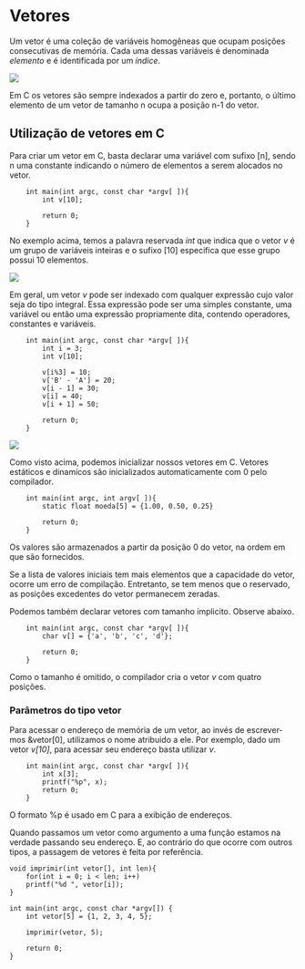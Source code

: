 # Vetores

Um vetor é uma coleção de variáveis homogêneas que ocupam posições consecutivas de memória. Cada uma dessas variáveis é denominada *elemento* e é identificada por um *índice*. 

[![](https://media.geeksforgeeks.org/wp-content/uploads/C-Arrays.jpg)](https://www.google.com/url?sa=i&url=https%3A%2F%2Fwww.geeksforgeeks.org%2Fc-sharp-arrays%2F&psig=AOvVaw3VlI1NAp4-8E3Nroxc-GMv&ust=1593520105658000&source=images&cd=vfe&ved=0CAIQjRxqFwoTCODm86ODp-oCFQAAAAAdAAAAABAD)

Em C os vetores são sempre indexados a partir do zero e, portanto, o último elemento de um vetor de tamanho n ocupa a posição n-1 do vetor.

## Utilização de vetores em C

Para criar um vetor em C, basta declarar uma variável com sufixo [n], sendo n uma constante indicando o número de elementos a serem alocados no vetor. 

		int main(int argc, const char *argv[ ]){
			int v[10];
			
			return 0;
		}

No exemplo acima, temos a palavra reservada *int* que indica que o vetor *v* é um grupo de variáveis inteiras e o sufixo [10] especifica que esse grupo possui 10 elementos. 

[![](https://docs.oracle.com/javase/tutorial/figures/java/objects-tenElementArray.gif)](https://www.google.com/url?sa=i&url=https%3A%2F%2Fdocs.oracle.com%2Fjavase%2Ftutorial%2Fjava%2Fnutsandbolts%2Farrays.html&psig=AOvVaw1oSVkebpLQ8KbJJVys5khS&ust=1593524572711000&source=images&cd=vfe&ved=0CAIQjRxqFwoTCODanuSTp-oCFQAAAAAdAAAAABAD)

Em geral, um vetor *v* pode ser indexado com qualquer expressão cujo valor seja do tipo integral. Essa expressão pode ser uma simples constante, uma variável ou então uma expressão propriamente dita, contendo operadores, constantes e variáveis. 

		int main(int argc, const char *argv[ ]){
			int i = 3;
			int v[10];
			
			v[i%3] = 10;
			v['B' - 'A'] = 20;
			v[i - 1] = 30;
			v[i] = 40;
			v[i + 1] = 50;
		
			return 0;
		}

[![](https://secureservercdn.net/160.153.138.219/b79.d22.myftpupload.com/wp-content/uploads/2015/07/array-and-array-index-representation.png)](https://www.google.com/url?sa=i&url=https%3A%2F%2Fcodeforwin.org%2F2015%2F07%2Fc-program-to-read-and-print-elements-in-array.html&psig=AOvVaw1oSVkebpLQ8KbJJVys5khS&ust=1593524572711000&source=images&cd=vfe&ved=0CAIQjRxqFwoTCODanuSTp-oCFQAAAAAdAAAAABAJ)

Como visto acima, podemos inicializar nossos vetores em C. Vetores estáticos e dinamicos são inicializados automaticamente com 0 pelo compilador. 

		int main(int argc, int argv[ ]){
			static float moeda[5] = {1.00, 0.50, 0.25}
			
			return 0;
		}

Os valores são armazenados a partir da posição 0 do vetor, na ordem em que são fornecidos. 

Se a lista de valores iniciais tem mais elementos que a capacidade do vetor, ocorre um erro de compilação. Entretanto, se tem menos que o reservado, as posições excedentes do vetor permanecem zeradas.

Podemos também declarar vetores com tamanho ímplicito. Observe abaixo.

		int main(int argc, const char *argv[ ]){
			char v[] = {'a', 'b', 'c', 'd'};
			
			return 0;
		}

Como o tamanho é omitido, o compilador cria o vetor *v* com quatro posições. 

### Parâmetros do tipo vetor

Para acessar o endereço de memória de um vetor, ao invés de escrever-mos &vetor[0], utilizamos o nome atribuido a ele. Por exemplo, dado um vetor *v[10]*, para acessar seu endereço basta utilizar *v*.

		int main(int argc, const char *argv[ ]){
			int x[3];
			printf("%p", x);
			return 0;
		}

O formato %p é usado em C para a exibição de endereços.

Quando passamos um vetor como argumento a uma função estamos na verdade passando seu endereço. E, ao contrário do que ocorre com outros tipos, a passagem de vetores é feita por referência. 

	void imprimir(int vetor[], int len){ 
		for(int i = 0; i < len; i++)
		printf("%d ", vetor[i]);
	}
		
	int main(int argc, const char *argv[]) {
		int vetor[5] = {1, 2, 3, 4, 5};
		
		imprimir(vetor, 5);
		
		return 0;
	}